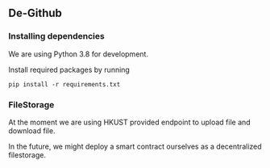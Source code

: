 ## De-Github

### Installing dependencies
We are using Python 3.8 for development.

Install required packages by running
```
pip install -r requirements.txt
```

### FileStorage
At the moment we are using HKUST provided endpoint to upload file and download file. 

In the future, we might deploy a smart contract ourselves as a decentralized filestorage.